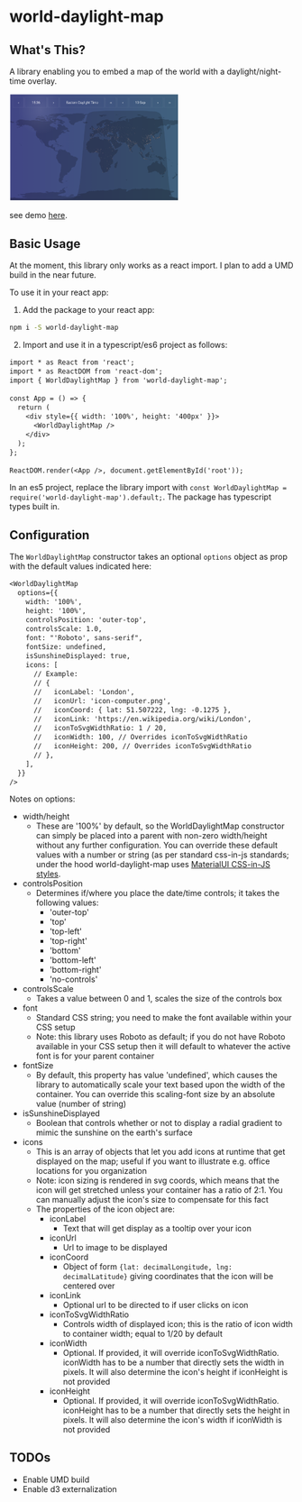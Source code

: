 # world-daylight-map

## What's This?

A library enabling you to embed a map of the world with a daylight/night-time overlay.

<!-- ![alt text](readmeImages/example1.png) -->

<img src="readmeImages/example1.png" width="300">

see demo [here](https://d-w-d.github.io/world-daylight-map/).

## Basic Usage

At the moment, this library only works as a react import. I plan to add a UMD build in the near future.

To use it in your react app:

1. Add the package to your react app:

```bash
npm i -S world-daylight-map
```

2. Import and use it in a typescript/es6 project as follows:

```tsx
import * as React from 'react';
import * as ReactDOM from 'react-dom';
import { WorldDaylightMap } from 'world-daylight-map';

const App = () => {
  return (
    <div style={{ width: '100%', height: '400px' }}>
      <WorldDaylightMap />
    </div>
  );
};

ReactDOM.render(<App />, document.getElementById('root'));
```

In an es5 project, replace the library import with `const WorldDaylightMap = require('world-daylight-map').default;`. The package has typescript types built in.

## Configuration

The `WorldDaylightMap` constructor takes an optional `options` object as prop with the default values indicated here:

```tsx
<WorldDaylightMap
  options={{
    width: '100%',
    height: '100%',
    controlsPosition: 'outer-top',
    controlsScale: 1.0,
    font: "'Roboto', sans-serif",
    fontSize: undefined,
    isSunshineDisplayed: true,
    icons: [
      // Example:
      // {
      //   iconLabel: 'London',
      //   iconUrl: 'icon-computer.png',
      //   iconCoord: { lat: 51.507222, lng: -0.1275 },
      //   iconLink: 'https://en.wikipedia.org/wiki/London',
      //   iconToSvgWidthRatio: 1 / 20,
      //   iconWidth: 100, // Overrides iconToSvgWidthRatio
      //   iconHeight: 200, // Overrides iconToSvgWidthRatio
      // },
    ],
  }}
/>
```

Notes on options:

- width/height
  - These are '100%' by default, so the WorldDaylightMap constructor can simply be placed into a parent with non-zero width/height without any further configuration. You can override these default values with a number or string (as per standard css-in-js standards; under the hood world-daylight-map uses [ MaterialUI CSS-in-JS styles](https://material-ui.com/styles/basics/).
- controlsPosition
  - Determines if/where you place the date/time controls; it takes the following values:
    - 'outer-top'
    - 'top'
    - 'top-left'
    - 'top-right'
    - 'bottom'
    - 'bottom-left'
    - 'bottom-right'
    - 'no-controls'
- controlsScale
  - Takes a value between 0 and 1, scales the size of the controls box
- font
  - Standard CSS string; you need to make the font available within your CSS setup
  - Note: this library uses Roboto as default; if you do not have Roboto available in your CSS setup then it will default to whatever the active font is for your parent container
- fontSize
  - By default, this property has value 'undefined', which causes the library to automatically scale your text based upon the width of the container. You can override this scaling-font size by an absolute value (number of string)
- isSunshineDisplayed
  - Boolean that controls whether or not to display a radial gradient to mimic the sunshine on the earth's surface
- icons
  - This is an array of objects that let you add icons at runtime that get displayed on the map; useful if you want to illustrate e.g. office locations for you organization
  - Note: icon sizing is rendered in svg coords, which means that the icon will get stretched unless your container has a ratio of 2:1. You can manually adjust the icon's size to compensate for this fact
  - The properties of the icon object are:
    - iconLabel
      - Text that will get display as a tooltip over your icon
    - iconUrl
      - Url to image to be displayed
    - iconCoord
      - Object of form `{lat: decimalLongitude, lng: decimalLatitude}` giving coordinates that the icon will be centered over
    - iconLink
      - Optional url to be directed to if user clicks on icon
    - iconToSvgWidthRatio
      - Controls width of displayed icon; this is the ratio of icon width to container width; equal to 1/20 by default
    - iconWidth
      - Optional. If provided, it will override iconToSvgWidthRatio. iconWidth has to be a number that directly sets the width in pixels. It will also determine the icon's height if iconHeight is not provided
    - iconHeight
      - Optional. If provided, it will override iconToSvgWidthRatio. iconHeight has to be a number that directly sets the height in pixels. It will also determine the icon's width if iconWidth is not provided

## TODOs

- Enable UMD build
- Enable d3 externalization
